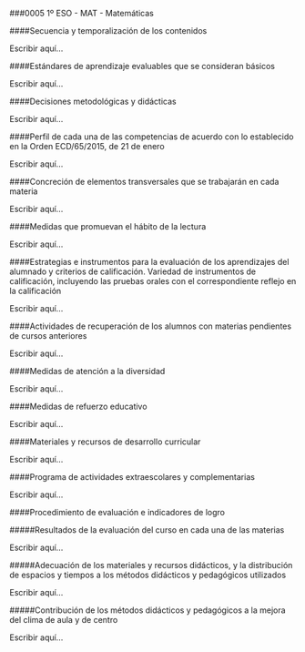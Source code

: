 ###0005 1º ESO - MAT - Matemáticas

####Secuencia y temporalización de los contenidos

Escribir aquí...

####Estándares de aprendizaje evaluables que se consideran básicos

Escribir aquí...

####Decisiones metodológicas y didácticas

Escribir aquí...

####Perfil de cada una de las competencias de acuerdo con lo establecido en la Orden ECD/65/2015, de 21 de enero

Escribir aquí...

####Concreción de elementos transversales que se trabajarán en cada materia

Escribir aquí...

####Medidas que promuevan el hábito de la lectura

Escribir aquí...

####Estrategias e instrumentos para la evaluación de los aprendizajes del alumnado y criterios de calificación. Variedad de instrumentos de calificación, incluyendo las pruebas orales con el correspondiente reflejo en la calificación

Escribir aquí...

####Actividades de recuperación de los alumnos con materias pendientes de cursos anteriores

Escribir aquí...

####Medidas de atención a la diversidad

Escribir aquí...

####Medidas de refuerzo educativo

Escribir aquí...

####Materiales y recursos de desarrollo curricular

Escribir aquí...

####Programa de actividades extraescolares y complementarias

Escribir aquí...

####Procedimiento de evaluación e indicadores de logro

#####Resultados de la evaluación del curso en cada una de las materias

Escribir aquí...

#####Adecuación de los materiales y recursos didácticos, y la distribución de espacios y tiempos a los métodos didácticos y pedagógicos utilizados

Escribir aquí...

#####Contribución de los métodos didácticos y pedagógicos a la mejora del clima de aula y de centro

Escribir aquí...
